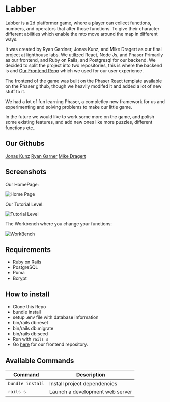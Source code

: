 # Labber

Labber is a 2d platformer game, where a player can collect functions, numbers, and operators that alter those functions. To give their character different abilities which enable the mto move around the map in different ways. 

It was created by Ryan Gardner, Jonas Kunz, and Mike Dragert as our final project at lighthouse labs. We utilized React, Node Js, and Phaser Primarily as our frontend, and Ruby on Rails, and Postgresql for our backend.
We decided to split the project into two repositories, this is where the backend is and [Our Frontend Repo](https://github.com/Jonas-Kunz/Phaser-react-template) which we used for our user experience.

The frontend of the game was built on the Phaser React template available on the Phaser github, though we heavily modifed it and added a lot of new stuff to it.

We had a lot of fun learning Phaser, a completley new framework for us and experimenting and solving problems to make our little game.

In the future we would like to work some more on the game, and polish some existing features, and add new ones like more puzzles, different functions etc..

## Our Githubs

[Jonas Kunz](https://github.com/Jonas-Kunz)
[Ryan Garner](https://github.com/GardRyan)
[Mike Dragert](https://github.com/MikeDragert)

## Screenshots

Our HomePage:

![Home Page](https://github.com/Jonas-Kunz/Phaser-react-template/blob/main/docs/HomePage.png)

Our Tutorial Level:

![Tutorial Level](https://github.com/Jonas-Kunz/Phaser-react-template/blob/main/docs/TutorialLevel.png)

The Workbench where you change your functions:

![WorkBench](https://github.com/Jonas-Kunz/Phaser-react-template/blob/main/docs/Workbench22.png)

## Requirements

- Ruby on Rails
- PostgreSQL
- Puma
- Bcrypt 

## How to install

- Clone this Repo
- bundle install
- setup .env file with database information
- bin/rails db:reset
- bin/rails db:migrate
- bin/rails db:seed
- Run with ```rails s```
- Go [here](https://github.com/Jonas-Kunz/Phaser-react-template) for our frontend repository.

## Available Commands

| Command | Description |
|---------|-------------|
| `bundle install` | Install project dependencies |
| `rails s` | Launch a development web server |
